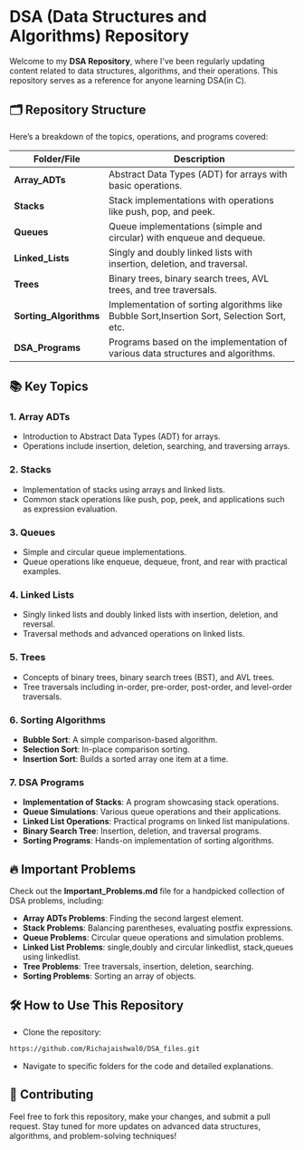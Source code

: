 
# DSA (Data Structures and Algorithms) Repository

Welcome to my **DSA Repository**, where I've been regularly updating content related to data structures, algorithms, and their operations. This repository serves as a reference for anyone learning DSA(in C).

## 🗂️ Repository Structure

Here’s a breakdown of the topics, operations, and programs covered:

| Folder/File                        | Description                                                                  |
|------------------------------------|------------------------------------------------------------------------------|
| **Array_ADTs**                     | Abstract Data Types (ADT) for arrays with basic operations.                  |
| **Stacks**                         | Stack implementations with operations like push, pop, and peek.              |
| **Queues**                         | Queue implementations (simple and circular) with enqueue and dequeue.        |
| **Linked_Lists**                   | Singly and doubly linked lists with insertion, deletion, and traversal.       |
| **Trees**                          | Binary trees, binary search trees, AVL trees, and tree traversals.           |
| **Sorting_Algorithms**             | Implementation of sorting algorithms like Bubble Sort,Insertion Sort, Selection Sort, etc.      |
| **DSA_Programs**                   | Programs based on the implementation of various data structures and algorithms.|
## 📚 Key Topics

### 1. **Array ADTs**
- Introduction to Abstract Data Types (ADT) for arrays.
- Operations include insertion, deletion, searching, and traversing arrays.

### 2. **Stacks**
- Implementation of stacks using arrays and linked lists.
- Common stack operations like push, pop, peek, and applications such as expression evaluation.

### 3. **Queues**
- Simple and circular queue implementations.
- Queue operations like enqueue, dequeue, front, and rear with practical examples.

### 4. **Linked Lists**
- Singly linked lists and doubly linked lists with insertion, deletion, and reversal.
- Traversal methods and advanced operations on linked lists.

### 5. **Trees**
- Concepts of binary trees, binary search trees (BST), and AVL trees.
- Tree traversals including in-order, pre-order, post-order, and level-order traversals.

### 6. **Sorting Algorithms**
- **Bubble Sort**: A simple comparison-based algorithm.
- **Selection Sort**: In-place comparison sorting.
- **Insertion Sort**: Builds a sorted array one item at a time.

### 7. **DSA Programs**
- **Implementation of Stacks**: A program showcasing stack operations.
- **Queue Simulations**: Various queue operations and their applications.
- **Linked List Operations**: Practical programs on linked list manipulations.
- **Binary Search Tree**: Insertion, deletion, and traversal programs.
- **Sorting Programs**: Hands-on implementation of sorting algorithms.

## 🔥 Important Problems

Check out the **Important_Problems.md** file for a handpicked collection of DSA problems, including:
- **Array ADTs Problems**: Finding the second largest element.
- **Stack Problems**: Balancing parentheses, evaluating postfix expressions.
- **Queue Problems**: Circular queue operations and simulation problems.
- **Linked List Problems**: single,doubly and circular linkedlist, stack,queues using linkedlist.
- **Tree Problems**: Tree traversals, insertion, deletion, searching.
- **Sorting Problems**: Sorting an array of objects.

## 🛠️ How to Use This Repository

- Clone the repository:
 ```bash
 https://github.com/Richajaishwal0/DSA_files.git
```

- Navigate to specific folders for the code and detailed explanations.

## 📝 Contributing

Feel free to fork this repository, make your changes, and submit a pull request.
Stay tuned for more updates on advanced data structures, algorithms, and problem-solving techniques!
